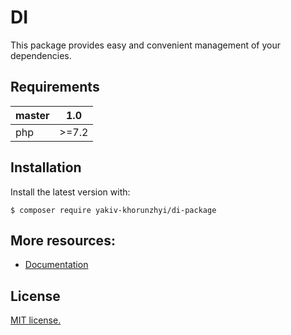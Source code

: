 # DI
This package provides easy and convenient management of your dependencies.

## Requirements
| master | 1.0 |
|:----------|:---------------------:|
| php       | \>\=7.2               |

## Installation
Install the latest version with:
```
$ composer require yakiv-khorunzhyi/di-package
```

## More resources:
* [Documentation](https://github.com/yakiv-khorunzhyi/di-package/blob/master/docs/doc.md)

## License
[MIT license.](https://github.com/yakiv-khorunzhyi/di-package/blob/master/LICENSE)